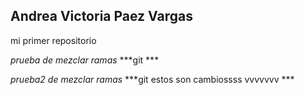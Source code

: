 ## Andrea Victoria Paez Vargas

mi primer repositorio

*prueba de mezclar ramas*
***git ***


*prueba2 de mezclar ramas*
***git estos son cambiossss vvvvvvv ***

